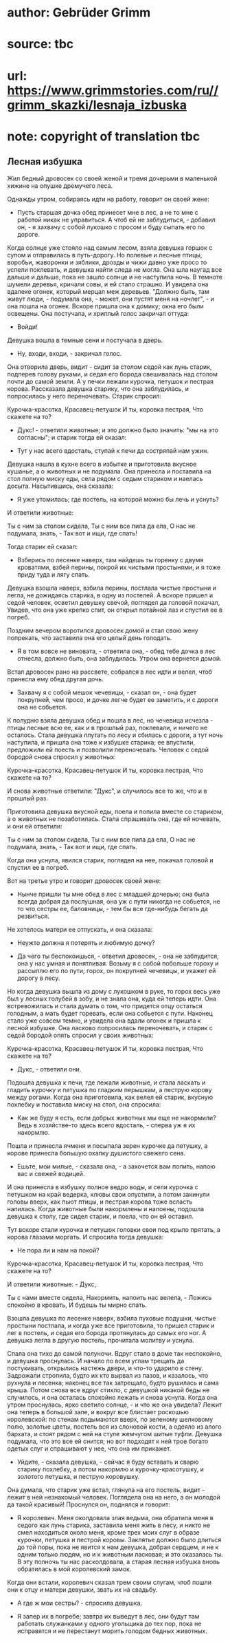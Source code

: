 # author: Gebrüder Grimm
# source: tbc
# url: https://www.grimmstories.com/ru//grimm_skazki/lesnaja_izbuska
# note: copyright of translation tbc

## Лесная избушка 

Жил бедный дровосек со своей женой и тремя дочерьми в маленькой хижине
на опушке дремучего леса.

Однажды утром, собираясь идти на работу, говорит он своей жене:

- Пусть старшая дочка обед принесет мне в лес, а не то мне с работой
никак не управиться. А чтоб ей не заблудиться, - добавил он, - я захвачу
с собой лукошко с просом и буду сыпать его по дороге.

Когда солнце уже стояло над самым лесом, взяла девушка горшок с супом и
отправилась в путь-дорогу. Но полевые и лесные птицы, воробьи, жаворонки
и зяблики, дрозды и чижи давно уже просо то успели поклевать, и девушка
найти следа не могла. Она шла наугад все дальше и дальше, пока не зашло
солнце и не наступила ночь. В темноте шумели деревья, кричали совы, и ей
стало страшно. И увидела она вдалеке огонек, который мерцал меж
деревьев. "Должно быть, там живут люди, - подумала она, - может, они
пустят меня на ночлег", - и она пошла на огонек. Вскоре пришла она к
домику; окна его были освещены. Она постучала, и хриплый голос закричал
оттуда:

- Войди!

Девушка вошла в темные сени и постучала в дверь.

- Ну, входи, входи, - закричал голос.

Она отворила дверь, видит - сидит за столом седой как лунь старик,
подперев голову руками, и седая его борода свешивалась над столом почти
до самой земли. А у печки лежали курочка, петушок и пестрая корова.
Рассказала девушка старику, что она заблудилась, и попросилась у него
переночевать. Старик спросил:

Курочка-красотка,
Красавец-петушок
И ты, коровка пестрая,
Что скажете на то?

- Дукс! - ответили животные; и это должно было значить: "мы на это
согласны"; и старик тогда ей сказал:

- Тут у нас всего вдосталь, ступай к печи да состряпай нам ужин.

Девушка нашла в кухне всего в избытке и приготовила вкусное кушанье, а о
животных и не подумала. Она принесла и поставила на стол полную миску
еды, села рядом с седым стариком и наелась досыта. Насытившись, она
сказала:

- Я уже утомилась; где постель, на которой можно бы лечь и уснуть?

И ответили животные:

Ты с ним за столом сидела,
Ты с ним все пила да ела,
О нас не подумала, знать, -
Так вот и ищи, где спать!

Тогда старик ей сказал:

- Взберись по лесенке наверх, там найдешь ты горенку с двумя кроватями,
взбей перины, покрой их чистыми простынями, и я тоже приду туда и лягу
спать.

Девушка взошла наверх, взбила перины, постлала чистые простыни и легла,
не дожидаясь старика, в одну из постелей. А вскоре пришел и седой
человек, осветил девушку свечой, поглядел да головой покачал, Увидев,
что она уже крепко спит, он открыл потайной лаз и спустил ее в погреб.

Поздним вечером воротился дровосек домой и стал свою жену попрекать, что
заставила она его целый день голодать.

- Я в том вовсе не виновата, - ответила она, - обед тебе дочка в лес
отнесла, должно быть, она заблудилась. Утром она вернется домой.

Встал дровосек рано на рассвете, собрался в лес идти и велел, чтоб
принесла ему обед другая дочь.

- Захвачу я с собой мешок чечевицы, - сказал он, - она будет покрупней,
чем просо, и дочке легче будет ее заметить, и с дороги она не собьется.

К полудню взяла девушка обед и пошла в лес, но чечевица исчезла - птицы
лесные всю ее, как и в прошлый раз, поклевали, и ничего не осталось.
Стала девушка плутать по лесу и сбилась с дороги, а тут ночь наступила,
и пришла она тоже к избушке старика; ее впустили, предложили ей поесть и
позволили переночевать. Человек с седой бородой снова спросил у
животных:

Курочка-красотка,
Красавец-петушок
И ты, коровка пестрая,
Что скажете на то?

И снова животные ответили: "Дукс", и случилось все то же, что и в
прошлый раз.

Приготовила девушка вкусной еды, поела и попила вместе со стариком, а о
животных не позаботилась. Стала спрашивать она, где ей ночевать, и они
ей ответили:

Ты с ним за столом сидела,
Ты с ним все пила да ела,
О нас не подумала, знать, -
Так вот и ищи, где спать.

Когда она уснула, явился старик, поглядел на нее, покачал головой и
спустил ее в погреб.

Вот на третье утро и говорит дровосек своей жене:

- Нынче пришли ты мне обед в лес с младшей дочерью; она была всегда
добрая да послушная, она уж с пути никогда не собьется, не то что сестры
ее, баловницы, - тем бы все где-нибудь бегать да резвиться.

Не хотелось матери ее отпускать, и она сказала:

- Неужто должна я потерять и любимую дочку?

- Да чего ты беспокоишься, - ответил дровосек, - она не заблудится, она
у нас умная и понятливая. Возьму я с собой побольше гороху и рассыплю
его по пути; горох, он покрупней чечевицы, и укажет ей дорогу в лесу.

Но когда девушка вышла из дому с лукошком в руке, то горох весь уже был
у лесных голубей в зобу, и не знала она, куда ей теперь идти. Она
встревожилась и стала думать о том, что придется отцу остаться голодным,
а мать будет горевать, если она собьется с пути. Наконец стало уже
совсем темно, и увидела она вдали огонек и пришла к лесной избушке. Она
ласково попросилась переночевать, и старик с седой бородой опять спросил
у своих животных:

Курочка-красотка,
Красавец-петушок
И ты, коровка пестрая,
Что скажете на то?

- Дукс, - ответили они.

Подошла девушка к печи, где лежали животные, и стала ласкать и гладить
курочку и петушка по гладким перышкам, а пеструю корову между рогами.
Когда она приготовила, как велел ей старик, вкусную похлебку и поставила
миску на стол, она спросила:

- Как же буду я есть, если добрых животных мы еще не накормили? Ведь в
хозяйстве-то здесь всего вдосталь, - сперва уж я их накормлю.

Пошла и принесла ячменя и посыпала зерен курочке да петушку, а корове
принесла большую охапку душистого свежего сена.

- Ешьте, мои милые, - сказала она, - а захочется вам попить, напою вас
и свежей водицей.

И она принесла в избушку полное ведро воды, и сели курочка с петушком на
край ведерка, клювы свои опустили, а потом закинули головы вверх, как
пьют птицы, и пестрая корова тоже всласть напилась. Когда животные были
накормлены и напоены, подошла девушка к столу, где сидел старик, и
поела, что он ей оставил.

Тут вскоре стали курочка и петушок головки свои под крыло прятать, а
корова глазами моргать. И спросила тогда девушка:

- Не пора ли и нам на покой?

Курочка-красотка,
Красавец-петушок
И ты, коровка пестрая,
Что скажете на то?

И ответили животные: - Дукс,

Ты с нами вместе сидела,
Накормить, напоить нас велела, -
Ложись спокойно в кровать,
И будешь ты мирно спать.

Взошла девушка по лесенке наверх, взбила пуховые подушки, чистые
простыни постлала, и когда уже все приготовила, то пришел старик и лег в
постель, и седая его борода протянулась до самых его ног. А девушка
легла в другую постель, прочитала молитву и уснула.

Спала она тихо до самой полуночи. Вдруг стало в доме так неспокойно, и
девушка проснулась. И начало по всем углам трещать да постукивать,
открылись настежь двери, и что-то ударило в стену. Задрожали стропила,
будто их кто вырвал из пазов, и казалось, что рухнула и лесенка; наконец
все так затрещало, будто рушилась и сама крыша. Потом снова все вдруг
стихло, с девушкой никакой беды не случилось, и она осталась спокойно
лежать и снова уснула. Когда она утром проснулась, ярко светило
солнце, - и что же она увидела? Лежит она теперь в большой зале, и
вокруг все блистает роскошью королевской: по стенам подымаются вверх, по
зеленому шелковому полю, золотые цветы, постель вся из слоновой кости, а
одеяло из алого бархата, и стоят рядом с ней на стуле жемчугом шитые
туфли. Девушка подумала, что это все ей снится; но вот подходят к ней
трое богато одетых слуг и спрашивают у нее, что она им прикажет.

- Уйдите, - сказала девушка, - сейчас я буду вставать и сварю старику
похлебку, а потом накормлю и курочку-красотушку, и золотого петушка, и
пеструю коровушку.

Она думала, что старик уже встал, глянула на его постель, видит - лежит
в ней незнакомый человек. Поглядела она на него, а он молодой да такой
красивый! Проснулся он, поднялся и говорит:

- Я королевич. Меня околдовала злая ведьма, она обратила меня в седого
как лунь старика, заставила меня жить в лесу, и никто не смел находиться
около меня, кроме трех моих слуг в образе курочки, петушка и пестрой
коровы. Заклятье должно было длиться до той поры, пока не явится к нам
девушка, добрая сердцем, и не к одним только людям, но и к животным
ласковая; и это оказалась ты. В эту полночь ты нас расколдовала, а
старая лесная избушка вновь обратилась в мой королевский замок.

Когда они встали, королевич сказал трем своим слугам, чтоб пошли они к
отцу и матери девушки, звать их на свадьбу.

- А где ж мои сестры? - спросила девушка.

- Я запер их в погребе; завтра их выведут в лес, они будут там работать
служанками у одного угольщика до тех пор, пока не исправятся и не
перестанут морить голодом бедных животных.
